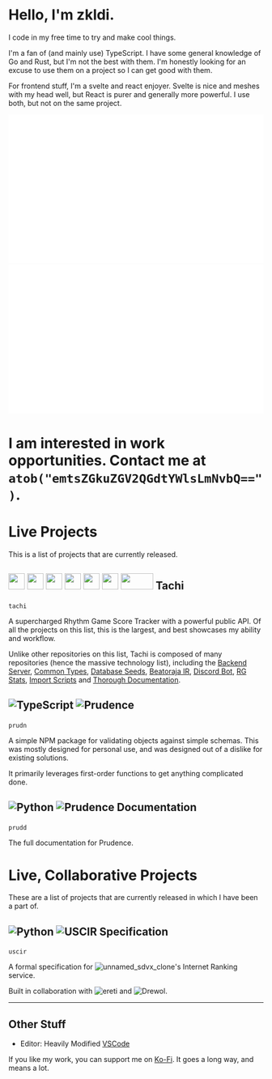 # Hello, I'm zkldi.

I code in my free time to try and make cool things.

I'm a fan of (and mainly use) TypeScript. I have some general knowledge of Go and Rust, but I'm not the best with them. I'm honestly looking for an excuse to use them on a project so I can get good with them.

For frontend stuff, I'm a svelte and react enjoyer. Svelte is nice and meshes with my head well, but React is purer and generally more powerful. I use both, but not on the same project.

![](https://github.com/zkldi/github-stats/blob/master/generated/overview.svg)
![](https://github.com/zkldi/github-stats/blob/master/generated/languages.svg)

# I am interested in work opportunities. Contact me at `atob("emtsZGkuZGV2QGdtYWlsLmNvbQ==")`.

# Live Projects

This is a list of projects that are currently released.

## <img src=https://cdn.svgporn.com/logos/typescript-icon.svg width=32 height=32 /> <img src=https://cdn.svgporn.com/logos/svelte-icon.svg width=32 height=32 /> <img src=https://cdn.svgporn.com/logos/java.svg width=32 height=32 /> <img src=https://cdn.svgporn.com/logos/redis.svg width=32 height=32 /> <img src=https://cdn.svgporn.com/logos/esbuild.svg width=32 height=32 /> <img src=https://cdn.svgporn.com/logos/react.svg width=32 height=32 /> <img src=https://cdn.svgporn.com/logos/mongodb.svg width=64 height=32 /> Tachi
`tachi`

A supercharged Rhythm Game Score Tracker with a powerful public API. Of all the projects on this list, this is the largest, and best showcases my ability and workflow.

Unlike other repositories on this list, Tachi is composed of many repositories (hence the massive technology list), including the [Backend Server](https://github.com/tng-dev/tachi-server), [Common Types](https://github.com/zkldi/tachi-common), [Database Seeds](https://github.com/tng-dev/tachi-database-seeds), [Beatoraja IR](https://github.com/tng-dev/tachi-beatoraja-ir), [Discord Bot](https://github.com/tng-dev/tachi-bot), [RG Stats](https://github.com/tng-dev/rg-stats), [Import Scripts](https://github.com/tng-dev/tachi-import-scripts) and [Thorough Documentation](https://github.com/tng-dev/tachi-docs).

## ![TypeScript](https://raw.githubusercontent.com/abranhe/programming-languages-logos/master/src/typescript/typescript_32x32.png) ![Prudence](https://github.com/zkldi/Prudence)
`prudn`

A simple NPM package for validating objects against simple schemas. This was mostly designed for personal use, and was designed out of a dislike for existing solutions.

It primarily leverages first-order functions to get anything complicated done.

## ![Python](https://raw.githubusercontent.com/abranhe/programming-languages-logos/master/src/python/python_32x32.png) ![Prudence Documentation](https://github.com/zkldi/prudence-docs)
`prudd`

The full documentation for Prudence.

# Live, Collaborative Projects

These are a list of projects that are currently released in which I have been a part of.

## ![Python](https://raw.githubusercontent.com/abranhe/programming-languages-logos/master/src/python/python_32x32.png) ![USCIR Specification](https://github.com/zkldi/uscir-spec)
`uscir`

A formal specification for ![unnamed_sdvx_clone](https://github.com/Drewol/unnamed_sdvx_clone)'s Internet Ranking service.

Built in collaboration with ![ereti](https://github.com/ereti) and ![Drewol](https://github.com/Drewol).

*****

## Other Stuff

- Editor: Heavily Modified [VSCode](https://github.com/microsoft/vscode)

If you like my work, you can support me on [Ko-Fi](https://ko-fi.com/zkldi). It goes a long way, and means a lot.
